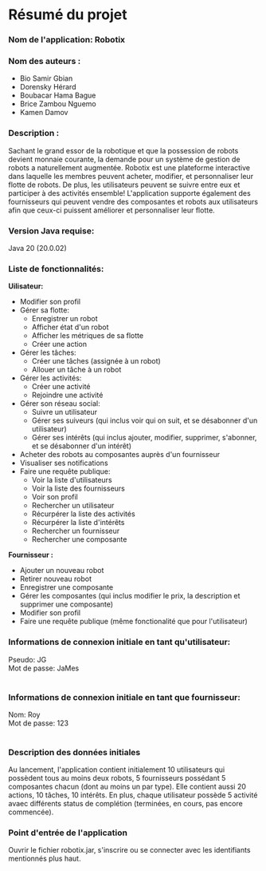 # Résumé du projet
<h3><b>Nom de l'application: Robotix</b></h3> 
<h3><b>Nom des auteurs :</b></h3>
<ul>
  <li>
    Bio Samir Gbian
  </li>
  <li>
     Dorensky Hérard
  </li>
  <li>
    Boubacar Hama Bague
  </li>
  <li> 
    Brice Zambou Nguemo
  </li>
  <li>
     Kamen Damov
  </li>
</ul>
<h3><b>Description : </b></h3>
<p>Sachant le grand essor de la robotique et que la possession de robots devient monnaie courante, la demande pour un système de gestion de robots a naturellement augmentée. Robotix est une plateforme interactive dans laquelle les membres peuvent acheter, modifier, et personnaliser leur flotte de robots. De plus, les utilisateurs peuvent se suivre entre eux et participer à des activités ensemble! L'application supporte également des fournisseurs qui peuvent vendre des composantes et robots aux utilisateurs afin que ceux-ci puissent améliorer et personnaliser leur flotte.</p>
<h3><b>Version Java requise:</b></h3> 
<p>Java 20 (20.0.02)</p>
<h3><b>Liste de fonctionnalités:</b></h3>
<b>Uilisateur:</b>
<ul>
  <li>
     Modifier son profil
  </li>
 <li>
     Gérer sa flotte: 
   <ul>
     <li>
        Enregistrer un robot
     </li>
     <li>
        Afficher état d'un robot
     </li>
      <li>
         Afficher les métriques de sa flotte
      </li>
      <li>
          Créer une action
      </li>
   </ul>
 </li>
  <li>
     Gérer les tâches:
    <ul>
      <li>
         Créer une tâches (assignée à un robot)
      </li>
      <li>
         Allouer un tâche à un robot
      </li>
    </ul>
  </li>
  <li>
     Gérer les activités:
    <ul>
      <li>
         Créer une activité 
      </li>
      <li>
         Rejoindre une activité
      </li>
    </ul>
  </li>
  <li>
    Gérer son réseau social:
    <ul>
      <li>
         Suivre un utilisateur
      </li>
      <li>
         Gérer ses suiveurs (qui inclus voir qui on suit, et se désabonner d'un utilisateur)
      </li>
      <li>
         Gérer ses intérêts (qui inclus ajouter, modifier, supprimer, s'abonner, et se désabonner d'un intérêt)
      </li>
    </ul>
  </li>
  <li>
     Acheter des robots au composantes auprès d'un fournisseur
  </li>
  <li>
     Visualiser ses notifications
  </li>
  <li> 
     Faire une requête publique:
    <ul>
      <li>
         Voir la liste d'utilisateurs
      </li>
      <li>
         Voir la liste des fournisseurs
      </li>
      <li>
        Voir son profil 
      </li>
      <li>
        Rechercher un utilisateur
      </li>
      <li>
        Récurpérer la liste des activités
      </li>
      <li>
        Récurpérer la liste d'intérêts
      </li>
      <li>
        Rechercher un fournisseur
      </li>
      <li>
        Rechercher une composante
      </li>
    </ul>  
  </li>    
</ul>
<b>Fournisseur :</b>
<ul>
  <li>
    Ajouter un nouveau robot 
  </li>
  <li>
    Retirer nouveau robot 
  </li>
  <li>
    Enregistrer une composante
  </li>
  <li>
    Gérer les composantes (qui inclus modifier le prix, la description et supprimer une composante)
  </li>
  <li>
    Modifier son profil
  </li>
  <li>
    Faire une requête publique (même fonctionalité que pour l'utilisateur)
  </li>
</ul>
<h3><b>Informations de connexion initiale en tant qu'utilisateur: </b></h3>
<p>Pseudo: JG<br>
Mot de passe: JaMes<br><br></p>
<h3><b>Informations de connexion initiale en tant que fournisseur: </b></h3>
<p>Nom: Roy<br>
Mot de passe: 123<br><br>
</p>
<h3><b>Description des données initiales</b></h3>
<p>Au lancement, l'application contient initialement 10 utilisateurs qui possèdent tous au moins deux robots, 5 fournisseurs possédant 5 composantes chacun (dont au moins un par type). Elle contient aussi 20 actions, 10 tâches, 10 intérêts. En plus, chaque utilisateur possède 5 activité avaec différents status de complétion (terminées, en cours, pas encore commencée).</p>

<h3><b>Point d'entrée de l'application</b></h3>
<p>
  Ouvrir le fichier robotix.jar, s'inscrire ou se connecter avec les identifiants mentionnés plus haut.
</p>



